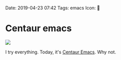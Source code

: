 Date: 2019-04-23 07:42
Tags: emacs
Icon: 🔗

# Centaur emacs

![](https://www.baty.blog/_img/2019/2019-04-23-centaur-emacs.png)

I try everything. Today, it's [Centaur Emacs](https://seagle0128.github.io/.emacs.d/). Why not.